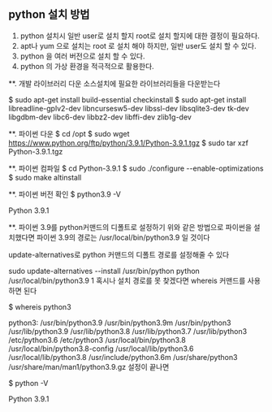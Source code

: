 ## python 설치 방법
1. python 설치시 일반 user로 설치 할지 root로 설치 할지에 대한 결정이 필요하다.
2. apt나 yum 으로 설치는 root 로 설치 해야 하지만, 일반 user도 설치 할 수 있다.
3. python 을 여러 버전으로 설치 할 수 있다.
4. python 의 가상 환경을 적극적으로 활용한다.

**. 개발 라이브러리 다운
소스설치에 필요한 라이브러리들을 다운받는다

$ sudo apt-get install build-essential checkinstall
$ sudo apt-get install libreadline-gplv2-dev libncursesw5-dev libssl-dev libsqlite3-dev tk-dev libgdbm-dev libc6-dev libbz2-dev libffi-dev zlib1g-dev

**. 파이썬 다운
$ cd /opt
$ sudo wget https://www.python.org/ftp/python/3.9.1/Python-3.9.1.tgz
$ sudo tar xzf Python-3.9.1.tgz

**. 파이썬 컴파일
$ cd Python-3.9.1
$ sudo ./configure --enable-optimizations
$ sudo make altinstall

**. 파이썬 버전 확인
$ python3.9 -V

Python 3.9.1

**. 파이썬 3.9를 python커맨드의 디폴트로 설정하기
위와 같은 방법으로 파이썬을 설치했다면 파이썬 3.9의 경로는 /usr/local/bin/python3.9 일 것이다

update-alternatives로 python 커맨드의 디폴트 경로를 설정해줄 수 있다

sudo update-alternatives --install /usr/bin/python python /usr/local/bin/python3.9 1
혹시나 설치 경로를 못 찾겠다면 whereis 커맨드를 사용하면 된다

$ whereis python3

python3: /usr/bin/python3.9 /usr/bin/python3.9m /usr/bin/python3 /usr/lib/python3.9 /usr/lib/python3.8 /usr/lib/python3.7 /usr/lib/python3 /etc/python3.6 /etc/python3 /usr/local/bin/python3.8 /usr/local/bin/python3.8-config /usr/local/lib/python3.6 /usr/local/lib/python3.8 /usr/include/python3.6m /usr/share/python3 /usr/share/man/man1/python3.9.gz
설정이 끝나면

$ python -V

Python 3.9.1
